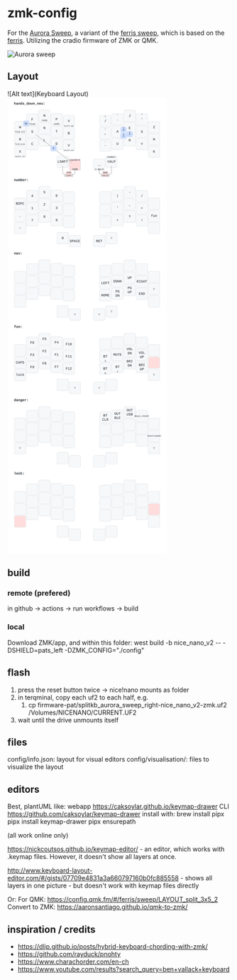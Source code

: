 # zmk-config

For the [Aurora Sweep](https://splitkb.com/products/aurora-sweep), a variant of the [ferris sweep](https://github.com/davidphilipbarr/Sweep), which is based on the [ferris](https://github.com/pierrechevalier83/ferris). Utilizing the cradio firmware of ZMK or QMK.

![Aurora sweep](https://cdn.shopify.com/s/files/1/0227/9171/6941/products/AUR-SWP-build-left_1620x1080.jpg?v=1665581860)
## Layout
![Alt text](Keyboard Layout)
<img src="./config/visualisation/drawn.svg">

## build
### remote (prefered)
in github -> actions -> run workflows -> build
### local
Download ZMK/app, and within this folder:
west build -b nice_nano_v2 -- -DSHIELD=pats_left -DZMK_CONFIG="./config"

## flash
1. press the reset button twice -> nice!nano mounts as folder
2. in terqminal, copy each uf2 to each half, e.g.
   1. cp firmware-pat/splitkb_aurora_sweep_right-nice_nano_v2-zmk.uf2 /Volumes/NICENANO/CURRENT.UF2
3. wait until the drive unmounts itself

## files

config/info.json:       layout for visual editors
config/visualisation/:  files to visualize the layout

## editors
Best, plantUML like:
   webapp https://caksoylar.github.io/keymap-drawer
   CLI https://github.com/caksoylar/keymap-drawer
   install with:
      brew install pipx
      pipx install keymap-drawer
      pipx ensurepath


(all work online only)

https://nickcoutsos.github.io/keymap-editor/ - an editor, which works with .keymap files. However, it doesn't show all layers at once.

http://www.keyboard-layout-editor.com/#/gists/07709e4831a3a660797160b0fc885558 - shows all layers in one picture - but doesn't work with keymap files directly

Or:
For QMK:
https://config.qmk.fm/#/ferris/sweep/LAYOUT_split_3x5_2
Convert to ZMK:
https://aaronsantiago.github.io/qmk-to-zmk/

## inspiration / credits
- https://dlip.github.io/posts/hybrid-keyboard-chording-with-zmk/
- https://github.com/rayduck/pnohty
- https://www.charachorder.com/en-ch
- https://www.youtube.com/results?search_query=ben+vallack+keyboard
